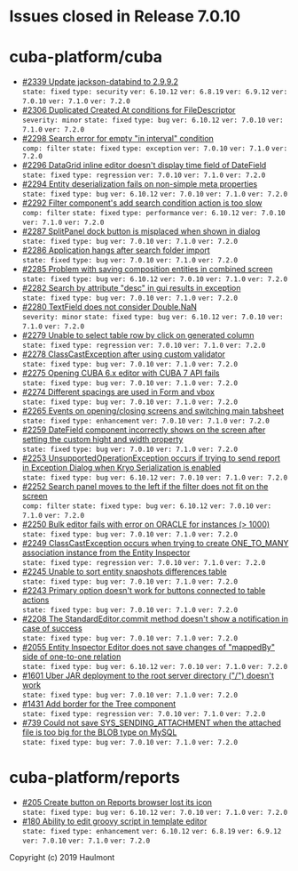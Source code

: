# Issues closed in Release 7.0.10

# cuba-platform/cuba

* [#2339 Update jackson-databind to 2.9.9.2](https://github.com/cuba-platform/cuba/issues/2339) \
    `state: fixed` `type: security` `ver: 6.10.12` `ver: 6.8.19` `ver: 6.9.12` `ver: 7.0.10` `ver: 7.1.0` `ver: 7.2.0` 
* [#2306 Duplicated Created At conditions for FileDescriptor](https://github.com/cuba-platform/cuba/issues/2306) \
    `severity: minor` `state: fixed` `type: bug` `ver: 6.10.12` `ver: 7.0.10` `ver: 7.1.0` `ver: 7.2.0` 
* [#2298 Search error for empty "in interval" condition](https://github.com/cuba-platform/cuba/issues/2298) \
    `comp: filter` `state: fixed` `type: exception` `ver: 7.0.10` `ver: 7.1.0` `ver: 7.2.0` 
* [#2296 DataGrid inline editor doesn't display time field of DateField](https://github.com/cuba-platform/cuba/issues/2296) \
    `state: fixed` `type: regression` `ver: 7.0.10` `ver: 7.1.0` `ver: 7.2.0` 
* [#2294 Entity deserialization fails on non-simple meta properties](https://github.com/cuba-platform/cuba/issues/2294) \
    `state: fixed` `type: bug` `ver: 6.10.12` `ver: 7.0.10` `ver: 7.1.0` `ver: 7.2.0` 
* [#2292 Filter component's add search condition action is too slow](https://github.com/cuba-platform/cuba/issues/2292) \
    `comp: filter` `state: fixed` `type: performance` `ver: 6.10.12` `ver: 7.0.10` `ver: 7.1.0` `ver: 7.2.0` 
* [#2287 SplitPanel dock button is misplaced when shown in dialog](https://github.com/cuba-platform/cuba/issues/2287) \
    `state: fixed` `type: bug` `ver: 7.0.10` `ver: 7.1.0` `ver: 7.2.0` 
* [#2286 Application hangs after search folder import](https://github.com/cuba-platform/cuba/issues/2286) \
    `state: fixed` `type: bug` `ver: 7.0.10` `ver: 7.1.0` `ver: 7.2.0` 
* [#2285 Problem with saving composition entities in combined screen](https://github.com/cuba-platform/cuba/issues/2285) \
    `state: fixed` `type: bug` `ver: 6.10.12` `ver: 7.0.10` `ver: 7.1.0` `ver: 7.2.0` 
* [#2282 Search by attribute "desc" in gui results in exception](https://github.com/cuba-platform/cuba/issues/2282) \
    `state: fixed` `type: bug` `ver: 7.0.10` `ver: 7.1.0` `ver: 7.2.0` 
* [#2280 TextField does not consider Double.NaN ](https://github.com/cuba-platform/cuba/issues/2280) \
    `severity: minor` `state: fixed` `type: bug` `ver: 6.10.12` `ver: 7.0.10` `ver: 7.1.0` `ver: 7.2.0` 
* [#2279 Unable to select table row by click on generated column](https://github.com/cuba-platform/cuba/issues/2279) \
    `state: fixed` `type: regression` `ver: 7.0.10` `ver: 7.1.0` `ver: 7.2.0` 
* [#2278 ClassCastException after using custom validator](https://github.com/cuba-platform/cuba/issues/2278) \
    `state: fixed` `type: bug` `ver: 7.0.10` `ver: 7.1.0` `ver: 7.2.0` 
* [#2275 Opening CUBA 6.x editor with CUBA 7 API fails](https://github.com/cuba-platform/cuba/issues/2275) \
    `state: fixed` `type: bug` `ver: 7.0.10` `ver: 7.1.0` `ver: 7.2.0` 
* [#2274 Different spacings are used in Form and vbox](https://github.com/cuba-platform/cuba/issues/2274) \
    `state: fixed` `type: bug` `ver: 7.0.10` `ver: 7.1.0` `ver: 7.2.0` 
* [#2265 Events on opening/closing screens and switching main tabsheet](https://github.com/cuba-platform/cuba/issues/2265) \
    `state: fixed` `type: enhancement` `ver: 7.0.10` `ver: 7.1.0` `ver: 7.2.0` 
* [#2259 DateField component incorrectly shows on the screen after setting the custom hight and width property](https://github.com/cuba-platform/cuba/issues/2259) \
    `state: fixed` `type: bug` `ver: 7.0.10` `ver: 7.1.0` `ver: 7.2.0` 
* [#2253 UnsupportedOperationException occurs if trying to send report in Exception Dialog when Kryo Serialization is enabled](https://github.com/cuba-platform/cuba/issues/2253) \
    `state: fixed` `type: bug` `ver: 6.10.12` `ver: 7.0.10` `ver: 7.1.0` `ver: 7.2.0` 
* [#2252 Search panel moves to the left if the filter does not fit on the screen](https://github.com/cuba-platform/cuba/issues/2252) \
    `comp: filter` `state: fixed` `type: bug` `ver: 6.10.12` `ver: 7.0.10` `ver: 7.1.0` `ver: 7.2.0` 
* [#2250 Bulk editor fails with error on ORACLE for instances (> 1000)](https://github.com/cuba-platform/cuba/issues/2250) \
    `state: fixed` `type: bug` `ver: 7.0.10` `ver: 7.1.0` `ver: 7.2.0` 
* [#2249 ClassCastException occurs when trying to create ONE_TO_MANY association instance from the Entity Inspector](https://github.com/cuba-platform/cuba/issues/2249) \
    `state: fixed` `type: regression` `ver: 7.0.10` `ver: 7.1.0` `ver: 7.2.0` 
* [#2245 Unable to sort entity snapshots differences table](https://github.com/cuba-platform/cuba/issues/2245) \
    `state: fixed` `type: bug` `ver: 7.0.10` `ver: 7.1.0` `ver: 7.2.0` 
* [#2243 Primary option doesn't work for buttons connected to table actions](https://github.com/cuba-platform/cuba/issues/2243) \
    `state: fixed` `type: bug` `ver: 7.0.10` `ver: 7.1.0` `ver: 7.2.0` 
* [#2208 The StandardEditor.commit method doesn't show a notification in case of success](https://github.com/cuba-platform/cuba/issues/2208) \
    `state: fixed` `type: bug` `ver: 7.0.10` `ver: 7.1.0` `ver: 7.2.0` 
* [#2055 Entity Inspector Editor does not save changes of "mappedBy" side of one-to-one relation](https://github.com/cuba-platform/cuba/issues/2055) \
    `state: fixed` `type: bug` `ver: 6.10.12` `ver: 7.0.10` `ver: 7.1.0` `ver: 7.2.0` 
* [#1601 Uber JAR deployment to the root server directory ("/") doesn't work](https://github.com/cuba-platform/cuba/issues/1601) \
    `state: fixed` `type: bug` `ver: 7.0.10` `ver: 7.1.0` `ver: 7.2.0` 
* [#1431 Add border for the Tree component ](https://github.com/cuba-platform/cuba/issues/1431) \
    `state: fixed` `type: regression` `ver: 7.0.10` `ver: 7.1.0` `ver: 7.2.0` 
* [#739 Could not save SYS_SENDING_ATTACHMENT when the attached file is too big for the BLOB type on MySQL](https://github.com/cuba-platform/cuba/issues/739) \
    `state: fixed` `type: bug` `ver: 7.0.10` `ver: 7.1.0` `ver: 7.2.0` 

# cuba-platform/reports

* [#205 Create button on Reports browser lost its icon](https://github.com/cuba-platform/reports/issues/205) \
    `state: fixed` `type: bug` `ver: 6.10.12` `ver: 7.0.10` `ver: 7.1.0` `ver: 7.2.0` 
* [#180 Ability to edit groovy script in template editor](https://github.com/cuba-platform/reports/issues/180) \
    `state: fixed` `type: enhancement` `ver: 6.10.12` `ver: 6.8.19` `ver: 6.9.12` `ver: 7.0.10` `ver: 7.1.0` `ver: 7.2.0` 


Copyright (c) 2019 Haulmont
